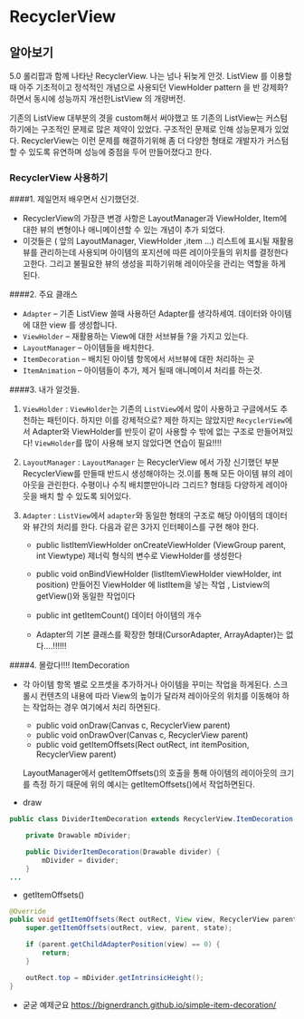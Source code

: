 # RecyclerView
## 알아보기

5.0 롤리팝과 함께 나타난 RecyclerView. 나는 넘나 뒤늦게 안것.
ListView 를 이용할 때 아주 기초적이고 정석적인 개념으로 사용되던 ViewHolder pattern 을 반 강제화? 
하면서 동시에 성능까지 개선한ListView 의 개량버전.

기존의 ListView 대부분의 겻을 custom해서 써야했고 또 기존의 ListView는 커스텀하기에는 구조적인 문제로 많은 제약이 있었다.
구조적인 문제로 인해 성능문제가 있었다. RecyclerView는 이런 문제를 해결하기위해 좀 
더 다양한 형태로 개발자가 커스텀할 수 있도록 유연하며 성능에 중점을 두어 만들어졌다고 한다.



### **RecyclerView 사용하기**

####1. 제일먼저 배우면서 신기했던것.
 - RecyclerView의 가장큰 변경 사항은 LayoutManager과 ViewHolder, Item에 대한 뷰의 변형이나 애니메이션할 수 있는 개념이 추가 되었다. 
 - 이것들은 ( 앞의 LayoutManager, ViewHolder ,item ...) 리스트에 표시될 재활용 뷰를 관리하는데 사용되며 아이템의 포지션에 따른 레이아웃들의 위치를 결정한다고한다. 그리고 불필요한 뷰의 생성을 피하기위해 레이아웃을 관리는 역할을 하게 된다.


####2. 주요 클래스

  - `Adapter` – 기존 ListView 쓸때 사용하던 Adapter를 생각하세여.
              데이터와 아이템에 대한 view 를 생성합니다.
  - `ViewHolder` – 재활용하는 View에 대한 서브뷰들 ?을 가지고 있는다.
  - `LayoutManager` – 아이템들을 배치한다.
  - `ItemDecoration` – 배치된 아이템 항목에서 서브뷰에 대한 처리하는 곳
  - `ItemAnimation` – 아이템들이 추가, 제거 될때 애니메이셔 처리를 하는것.


####3. 내가 알것들.

   1. `ViewHolder`  : 
      `ViewHolder`는 기존의 `ListView`에서 많이 사용하고 구글에서도 추천하는 패턴이다.
        하지만 이를 강제적으로? 제한 하지는 않았지만 `RecyclerView`에서 Adapter와 ViewHolder를 반듯이
        같이 사용할 수 밖에 없는 구조로 만들어져있다!
        `ViewHolder`를 많이 사용해 보지 않았다면 연습이 필요!!!!
        
   2. `LayoutManager` :
         `LayoutManager` 는 RecyclerView 에서 가장 신기했던 부분
         RecyclerView를 만들때 반드시 생성해야하는 것.이를 통해 모든 아이템 뷰의 레이아웃을 관린한다.
         수평이나 수직 배치뿐만아니라 그리드? 형태등 다양하게 레이아웃을 배치 할 수 있도록 되어있다.
         
         
   3. `Adapter` : 
        `ListView`에서 `adapter`와 동일한 형태의 구조로 해당 아이템의 데이터와 뷰간의 처리를 한다.
        다음과 같은 3가지 인터페이스를 구현 해야 한다.
       - public listItemViewHolder onCreateViewHolder (ViewGroup parent, int Viewtype)
        제너릭 형식의 변수로 ViewHolder를 생성한다
        
       - public void onBindViewHolder (listItemViewHolder viewHolder, int position)
        만들어진 ViewHolder 에 listItem을 넣는 작업 , Listview의 getView()와 동일한 작업이다
        
        - public int getItemCount()
        데이터 아이템의 개수
        
        - Adapter의 기본 클래스를 확장한 형태(CursorAdapter, ArrayAdapter)는 없다....!!!!!!
        
        
####4. 몰랐다!!!! ItemDecoration

   - 각 아이템 항목 별로 오프셋을 추가하거나 아이템을 꾸미는 작업을 하게된다.
     스크롤시 컨텐츠의 내용에 따라 View의 높이가 달라져 레이아웃의 위치를 이동해야 하는 작업하는 경우 여기에서 처리 하면된다.
     
     - public void onDraw(Canvas c, RecyclerView parent)
     - public void onDrawOver(Canvas c, RecyclerView parent)
     - public void getItemOffsets(Rect outRect, int itemPosition, RecyclerView parent)
     
     LayoutManager에서 getItemOffsets()의 호출을 통해 아이템의 레이아웃의 크기를 측정 하기 때문에 
     위의 예시는 getItemOffsets()에서 작업하면된다.
   
   - draw
     
```java
public class DividerItemDecoration extends RecyclerView.ItemDecoration {

    private Drawable mDivider;

    public DividerItemDecoration(Drawable divider) {
        mDivider = divider;
    }
...
```

     
   - getItemOffsets()
     
```java
@Override
public void getItemOffsets(Rect outRect, View view, RecyclerView parent, RecyclerView.State state) {
    super.getItemOffsets(outRect, view, parent, state);

    if (parent.getChildAdapterPosition(view) == 0) {
        return;
    }

    outRect.top = mDivider.getIntrinsicHeight();
}
```
    
    
   - 굳굳 예제군요 https://bignerdranch.github.io/simple-item-decoration/






